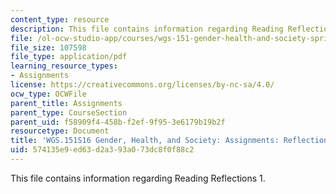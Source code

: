 ```yaml
---
content_type: resource
description: This file contains information regarding Reading Reflections 1.
file: /ol-ocw-studio-app/courses/wgs-151-gender-health-and-society-spring-2016/574135e9ed63d2a393a073dc8f0f88c2_MITWGS_151S16_Reflection1.pdf
file_size: 107598
file_type: application/pdf
learning_resource_types:
- Assignments
license: https://creativecommons.org/licenses/by-nc-sa/4.0/
ocw_type: OCWFile
parent_title: Assignments
parent_type: CourseSection
parent_uid: f58909f4-458b-f2ef-9f95-3e6179b19b2f
resourcetype: Document
title: 'WGS.151S16 Gender, Health, and Society: Assignments: Reflection 1'
uid: 574135e9-ed63-d2a3-93a0-73dc8f0f88c2
---
```

This file contains information regarding Reading Reflections 1.